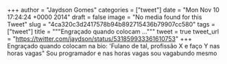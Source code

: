 
+++
author = "Jaydson Gomes"
categories = ["tweet"]
date = "Mon Nov 10 17:24:24 +0000 2014"
draft = false
image = "No media found for this Tweet"
slug = "4ca320c3d2417578b94b892715436b79907cc580"
tags = ["tweet"]
title = """Engraçado quando colocam ..."""
tweet = true
tweet_url = "https://twitter.com/jaydson/status/531859933361610753"
+++
Engraçado quando colocam na bio: 'Fulano de tal, profissão X e faço Y nas horas vagas" Sou programador e nas horas vagas sou vagabundo mesmo
